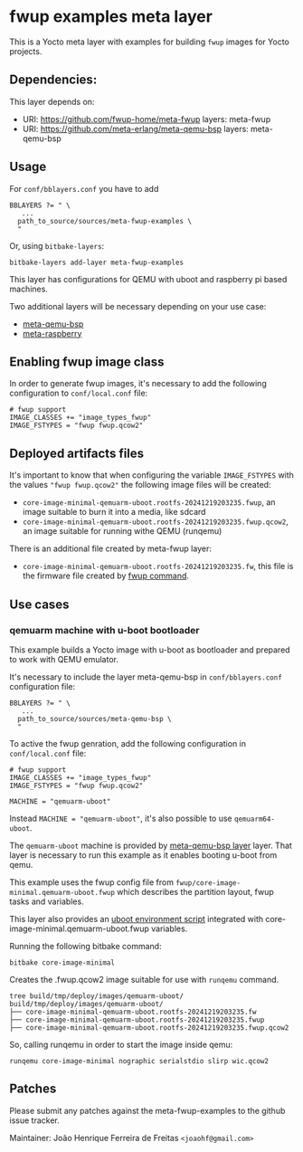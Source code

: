 # fwup examples meta layer

This is a Yocto meta layer with examples for building `fwup` images for Yocto projects.

## Dependencies:

This layer depends on: 

* URI: https://github.com/fwup-home/meta-fwup layers: meta-fwup
* URI: https://github.com/meta-erlang/meta-qemu-bsp layers: meta-qemu-bsp

## Usage

For `conf/bblayers.conf` you have to add

```text
BBLAYERS ?= " \
   ...
  path_to_source/sources/meta-fwup-examples \
  "
```

Or, using `bitbake-layers`:

```
bitbake-layers add-layer meta-fwup-examples
```

This layer has configurations for QEMU with uboot and raspberry pi based machines.

Two additional layers will be necessary depending on your use case:

 * [meta-qemu-bsp](https://github.com/meta-erlang/meta-qemu-bsp)
 * [meta-raspberry](https://github.com/agherzan/meta-raspberrypi)

## Enabling fwup image class

In order to generate fwup images, it's necessary to add the following configuration to `conf/local.conf` file:

```
# fwup support
IMAGE_CLASSES += "image_types_fwup"
IMAGE_FSTYPES = "fwup fwup.qcow2"
```

## Deployed artifacts files

It's important to know that when configuring the variable `IMAGE_FSTYPES` with
the values `"fwup fwup.qcow2"` the following image files will be created:

* `core-image-minimal-qemuarm-uboot.rootfs-20241219203235.fwup`, an image suitable to burn it into a media, like sdcard
* `core-image-minimal-qemuarm-uboot.rootfs-20241219203235.fwup.qcow2`, an image suitable for running withe QEMU (runqemu)

There is an additional file created by meta-fwup layer:

* `core-image-minimal-qemuarm-uboot.rootfs-20241219203235.fw`, this file is the firmware file created by [fwup command](https://github.com/fwup-home/fwup).

## Use cases

### qemuarm machine with u-boot bootloader

This example builds a Yocto image with u-boot as bootloader and prepared to work with QEMU emulator.

It's necessary to include the layer meta-qemu-bsp in `conf/bblayers.conf` configuration file:

```text
BBLAYERS ?= " \
   ...
  path_to_source/sources/meta-qemu-bsp \
  "
```

To active the fwup genration, add the following configuration in `conf/local.conf` file:

```
# fwup support
IMAGE_CLASSES += "image_types_fwup"
IMAGE_FSTYPES = "fwup fwup.qcow2"

MACHINE = "qemuarm-uboot"
```

Instead `MACHINE = "qemuarm-uboot"`, it's also possible to use `qemuarm64-uboot`.

The `qemuarm-uboot` machine is provided by [meta-qemu-bsp layer](https://www.github.com/meta-erlang/meta-qemu-bsp) layer. 
That layer is necessary to run this example as it enables booting u-boot from qemu.

This example uses the fwup config file from `fwup/core-image-minimal.qemuarm-uboot.fwup` which
describes the partition layout, fwup tasks and variables.

This layer also provides an [uboot environment script](recipes-bsp/u-boot/files/qemuarm/uboot.txt.env) integrated
with core-image-minimal.qemuarm-uboot.fwup variables.

Running the following bitbake command:

```
bitbake core-image-minimal
```

Creates the .fwup.qcow2 image suitable for use with `runqemu` command.

```
tree build/tmp/deploy/images/qemuarm-uboot/
build/tmp/deploy/images/qemuarm-uboot/
├── core-image-minimal-qemuarm-uboot.rootfs-20241219203235.fw
├── core-image-minimal-qemuarm-uboot.rootfs-20241219203235.fwup
├── core-image-minimal-qemuarm-uboot.rootfs-20241219203235.fwup.qcow2
```

So, calling runqemu in order to start the image inside qemu:

```
runqemu core-image-minimal nographic serialstdio slirp wic.qcow2
```

## Patches

Please submit any patches against the meta-fwup-examples to the github issue tracker.

Maintainer: João Henrique Ferreira de Freitas `<joaohf@gmail.com>`
